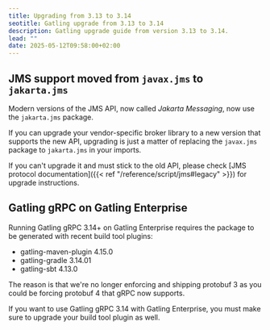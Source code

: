 ```yaml
---
title: Upgrading from 3.13 to 3.14
seotitle: Gatling upgrade from 3.13 to 3.14
description: Gatling upgrade guide from version 3.13 to 3.14.
lead: ""
date: 2025-05-12T09:58:00+02:00
---
```


## JMS support moved from `javax.jms` to `jakarta.jms`

Modern versions of the JMS API, now called *Jakarta Messaging*, now use the `jakarta.jms` package.

If you can upgrade your vendor-specific broker library to a new version that supports the new API, upgrading is just a matter of replacing the `javax.jms` package to `jakarta.jms` in your imports.

If you can't upgrade it and must stick to the old API, please check [JMS protocol documentation]({{< ref "/reference/script/jms#legacy" >}}) for upgrade instructions.

## Gatling gRPC on Gatling Enterprise

Running Gatling gRPC 3.14+ on Gatling Enterprise requires the package to be generated with recent build tool plugins:

* gatling-maven-plugin 4.15.0
* gatling-gradle 3.14.01
* gatling-sbt 4.13.0

The reason is that we're no longer enforcing and shipping protobuf 3 as you could be forcing protobuf 4 that gRPC now supports.

If you want to use Gatling gRPC 3.14 with Gatling Enterprise, you must make sure to upgrade your build tool plugin as well.
